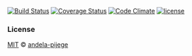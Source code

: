 [![Build Status](https://travis-ci.org/andela-pijege/news-application.svg?branch=develop)](https://travis-ci.org/andela-pijege/news-application)
[![Coverage Status](https://coveralls.io/repos/github/andela-pijege/news-application/badge.svg?branch=develop)](https://coveralls.io/github/andela-pijege/news-application?branch=develop)
[![Code Climate](https://codeclimate.com/github/andela-milesanmi/mai-headlines/badges/gpa.svg)](https://codeclimate.com/github/andela-pijege/news-application)
[![license](https://img.shields.io/github/license/mashape/apistatus.svg)]()

### License

[MIT][license] © [andela-pijege][author]

<!-- Definitions -->

[license]: LICENSE

[author]: andela-pijege